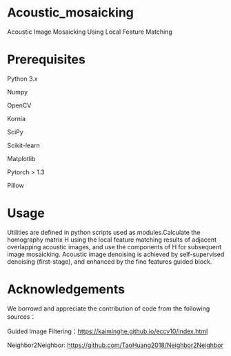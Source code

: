 # Acoustic_mosaicking
Acoustic Image Mosaicking Using Local Feature Matching

# Prerequisites
  Python 3.x
  
  Numpy
  
  OpenCV
  
  Kornia
  
  SciPy
  
  Scikit-learn 
  
  Matplotlib
  
  Pytorch > 1.3
  
  Pillow
  
# Usage
Utilities are defined in python scripts used as modules.Calculate the homography matrix H using the local feature matching results of adjacent overlapping acoustic images, and use the components of H for subsequent image mosaicking.
Acoustic image denoising is achieved by self-supervised denoising (first-stage), and enhanced by the fine features guided block.

# Acknowledgements
We borrowd and appreciate the contribution of code from the following sources：

Guided Image Filtering：https://kaiminghe.github.io/eccv10/index.html

Neighbor2Neighbor: https://github.com/TaoHuang2018/Neighbor2Neighbor
